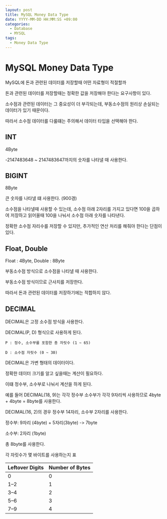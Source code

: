 ```yaml
---
layout: post
title: MySQL Money Data Type
date: YYYY-MM-DD HH:MM:SS +09:00
categories:
  - Database
  - MYSQL
tags:
  - Money Data Type
---
```

# MySQL Money Data Type

MySQL에 돈과 관련된 데이터를 저장할때 어떤 자료형이 적절할까

돈과 관련된 데이터를 저장할때는 정확한 값을 저장해야 한다는 요구사항이 있다.

소수점과 관련된 데이터는 그 중요성이 더 부각되는데, 부동소수점의 원리상 손실되는 데이터가 있기 때문이다.

따라서 소수점 데이터를 다룰떄는 주의해서 데이터 타입을 선택해야 한다.

## INT

4Byte

-2147483648 ~ 2147483647까지의 숫자를 나타낼 때 사용한다.

## BIGINT

8Byte

큰 숫자를 나타낼 떄 사용한다. (900경)

소수점을 나타낼때 사용할 수 있는데, 소수점 아래 2자리를 가지고 있다면 100을 곱하여 저장하고 읽어올때 100을 나눠서 소수점 아래 숫자를 나타낸다.

정확한 소수점 자리수를 저장할 수 있지만, 추가적인 연산 처리를 해줘야 한다는 단점이 있다.

## Float, Double

Float : 4Byte, Double : 8Byte

부동소수점 방식으로 소수점을 나타낼 때 사용한다.

부동소수점 방식이므로 근사치를 저장한다.

따라서 돈과 관련된 데이터를 저장하기에는 적합하지 않다.

## DECIMAL

DECIMAL은 고정 소수점 방식을 사용한다.

DECIMAL(P, D) 형식으로 사용하게 된다.

```
P : 정수, 소수부를 포함한 총 자릿수 (1 ~ 65)

D : 소수점 자릿수 (0 ~ 30)
```

DECIMAL은 가변 형태의 데이터이다.

정확한 데이터 크기를 알고 싶을때는 계산이 필요하다.

이떄 정수부, 소수부로 나눠서 계산을 하게 된다.

예를 들어 DECIMAL(18, 9)는 각각 정수부 소수부가 각각 9자리씩 사용하므로 4byte + 4byte = 8byte를 사용한다.

DECIMAL(16, 2)의 경우 정수부 14자리, 소수부 2자리를 사용한다.

정수부: 9자리 (4byte) + 5자리(3byte) -> 7byte

소수부: 2자리 (1byte)

총 8byte를 사용한다.

각 자릿수가 몇 바이트를 사용하는지 표

|Leftover Digits|Number of Bytes|
|:--|:--|
|0|0|
|1–2|1|
|3–4|2|
|5–6|3|
|7–9|4|
